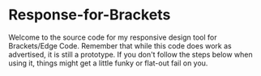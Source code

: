 Response-for-Brackets
=====================

Welcome to the source code for my responsive design tool for Brackets/Edge Code. Remember that while this code does work as advertised, it is still a prototype. If you don't follow the steps below when using it, things might get a little funky or flat-out fail on you.
